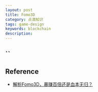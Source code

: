 ```yaml
---
layout: post
title: Fomo3D
category: 点滴知识
tags: game-design
keywords: blockchain
description: 
---
```


## ``

## Reference

* [解析Fomo3D，暴赚百倍还是血本无归？](http://msports.eastday.com/a/180721132745252000000.html#pushstate)